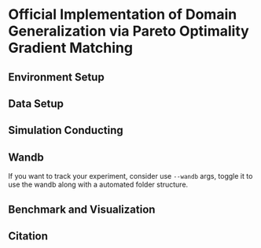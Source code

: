 # Official Implementation of Domain Generalization via Pareto Optimality Gradient Matching

## Environment Setup

## Data Setup

## Simulation Conducting

## Wandb 
If you want to track your experiment, consider use ```--wandb``` args, toggle it to use the wandb along with a automated folder structure.

## Benchmark and Visualization

## Citation
